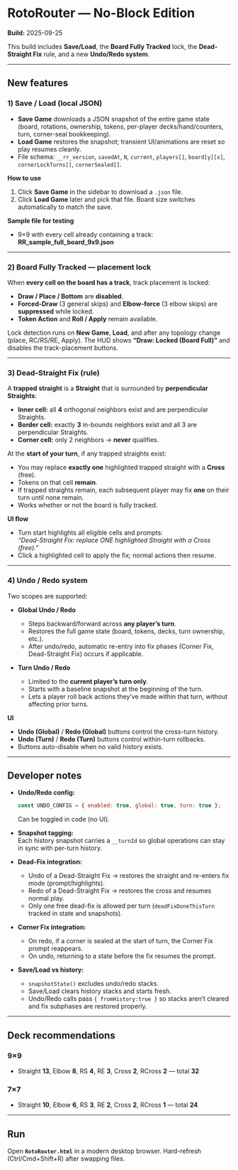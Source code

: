 # RotoRouter — No-Block Edition

**Build:** 2025-09-25

This build includes **Save/Load**, the **Board Fully Tracked** lock, the **Dead-Straight Fix** rule, and a new **Undo/Redo system**.

---

## New features

### 1) Save / Load (local JSON)
- **Save Game** downloads a JSON snapshot of the entire game state (board, rotations, ownership, tokens, per-player decks/hand/counters, turn, corner-seal bookkeeping).
- **Load Game** restores the snapshot; transient UI/animations are reset so play resumes cleanly.
- File schema: `__rr_version`, `savedAt`, `N`, `current`, `players[]`, `board[y][x]`, `cornerLockTurns[]`, `cornerSealed[]`.

**How to use**
1. Click **Save Game** in the sidebar to download a `.json` file.
2. Click **Load Game** later and pick that file. Board size switches automatically to match the save.

**Sample file for testing**
- 9×9 with every cell already containing a track:  
  **RR_sample_full_board_9x9.json**

---

### 2) Board Fully Tracked — placement lock
When **every cell on the board has a track**, track placement is locked:
- **Draw / Place / Bottom** are **disabled**.
- **Forced-Draw** (3 general skips) and **Elbow-force** (3 elbow skips) are **suppressed** while locked.
- **Token Action** and **Roll / Apply** remain available.

Lock detection runs on **New Game**, **Load**, and after any topology change (place, RC/RS/RE, Apply). The HUD shows **“Draw: Locked (Board Full)”** and disables the track-placement buttons.

---

### 3) Dead-Straight Fix (rule)
A **trapped straight** is a **Straight** that is surrounded by **perpendicular Straights**:

- **Inner cell:** all **4** orthogonal neighbors exist and are perpendicular Straights.  
- **Border cell:** exactly **3** in-bounds neighbors exist and all 3 are perpendicular Straights.  
- **Corner cell:** only 2 neighbors → **never** qualifies.

At the **start of your turn**, if any trapped straights exist:

- You may replace **exactly one** highlighted trapped straight with a **Cross** (free).
- Tokens on that cell **remain**.
- If trapped straights remain, each subsequent player may fix **one** on their turn until none remain.
- Works whether or not the board is fully tracked.

**UI flow**
- Turn start highlights all eligible cells and prompts:  
  *“Dead-Straight Fix: replace ONE highlighted Straight with a Cross (free).”*
- Click a highlighted cell to apply the fix; normal actions then resume.

---

### 4) Undo / Redo system
Two scopes are supported:

- **Global Undo / Redo**  
  - Steps backward/forward across **any player’s turn**.  
  - Restores the full game state (board, tokens, decks, turn ownership, etc.).  
  - After undo/redo, automatic re-entry into fix phases (Corner Fix, Dead-Straight Fix) occurs if applicable.  

- **Turn Undo / Redo**  
  - Limited to the **current player’s turn only**.  
  - Starts with a baseline snapshot at the beginning of the turn.  
  - Lets a player roll back actions they’ve made within that turn, without affecting prior turns.

**UI**
- **Undo (Global)** / **Redo (Global)** buttons control the cross-turn history.  
- **Undo (Turn)** / **Redo (Turn)** buttons control within-turn rollbacks.  
- Buttons auto-disable when no valid history exists.

---

## Developer notes

- **Undo/Redo config:**  
  ```js
  const UNDO_CONFIG = { enabled: true, global: true, turn: true };
  ```
  Can be toggled in code (no UI).

- **Snapshot tagging:**  
  Each history snapshot carries a `__turnId` so global operations can stay in sync with per-turn history.

- **Dead-Fix integration:**  
  - Undo of a Dead-Straight Fix → restores the straight and re-enters fix mode (prompt/highlights).  
  - Redo of a Dead-Straight Fix → restores the cross and resumes normal play.  
  - Only one free dead-fix is allowed per turn (`deadFixDoneThisTurn` tracked in state and snapshots).

- **Corner Fix integration:**  
  - On redo, if a corner is sealed at the start of turn, the Corner Fix prompt reappears.  
  - On undo, returning to a state before the fix resumes the prompt.

- **Save/Load vs history:**  
  - `snapshotState()` excludes undo/redo stacks.  
  - Save/Load clears history stacks and starts fresh.  
  - Undo/Redo calls pass `{ fromHistory:true }` so stacks aren’t cleared and fix subphases are restored properly.

---

## Deck recommendations

### 9×9
- Straight **13**, Elbow **8**, RS **4**, RE **3**, Cross **2**, RCross **2** — total **32**

### 7×7
- Straight **10**, Elbow **6**, RS **3**, RE **2**, Cross **2**, RCross **1** — total **24**

---

## Run
Open **`RotoRouter.html`** in a modern desktop browser. Hard-refresh (Ctrl/Cmd+Shift+R) after swapping files.
